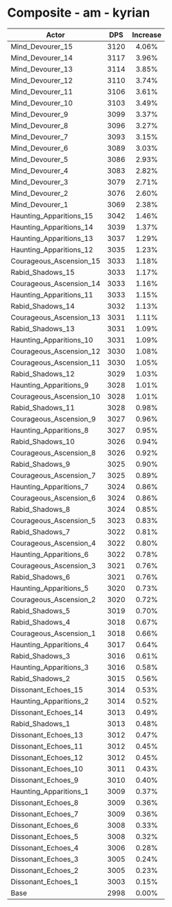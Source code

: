 # Composite - am - kyrian
| Actor | DPS | Increase |
|---|:---:|:---:|
|Mind_Devourer_15|3120|4.06%|
|Mind_Devourer_14|3117|3.96%|
|Mind_Devourer_13|3114|3.85%|
|Mind_Devourer_12|3110|3.74%|
|Mind_Devourer_11|3106|3.61%|
|Mind_Devourer_10|3103|3.49%|
|Mind_Devourer_9|3099|3.37%|
|Mind_Devourer_8|3096|3.27%|
|Mind_Devourer_7|3093|3.15%|
|Mind_Devourer_6|3089|3.03%|
|Mind_Devourer_5|3086|2.93%|
|Mind_Devourer_4|3083|2.82%|
|Mind_Devourer_3|3079|2.71%|
|Mind_Devourer_2|3076|2.60%|
|Mind_Devourer_1|3069|2.38%|
|Haunting_Apparitions_15|3042|1.46%|
|Haunting_Apparitions_14|3039|1.37%|
|Haunting_Apparitions_13|3037|1.29%|
|Haunting_Apparitions_12|3035|1.23%|
|Courageous_Ascension_15|3033|1.18%|
|Rabid_Shadows_15|3033|1.17%|
|Courageous_Ascension_14|3033|1.16%|
|Haunting_Apparitions_11|3033|1.15%|
|Rabid_Shadows_14|3032|1.13%|
|Courageous_Ascension_13|3031|1.11%|
|Rabid_Shadows_13|3031|1.09%|
|Haunting_Apparitions_10|3031|1.09%|
|Courageous_Ascension_12|3030|1.08%|
|Courageous_Ascension_11|3030|1.05%|
|Rabid_Shadows_12|3029|1.03%|
|Haunting_Apparitions_9|3028|1.01%|
|Courageous_Ascension_10|3028|1.01%|
|Rabid_Shadows_11|3028|0.98%|
|Courageous_Ascension_9|3027|0.96%|
|Haunting_Apparitions_8|3027|0.95%|
|Rabid_Shadows_10|3026|0.94%|
|Courageous_Ascension_8|3026|0.92%|
|Rabid_Shadows_9|3025|0.90%|
|Courageous_Ascension_7|3025|0.89%|
|Haunting_Apparitions_7|3024|0.86%|
|Courageous_Ascension_6|3024|0.86%|
|Rabid_Shadows_8|3024|0.85%|
|Courageous_Ascension_5|3023|0.83%|
|Rabid_Shadows_7|3022|0.81%|
|Courageous_Ascension_4|3022|0.80%|
|Haunting_Apparitions_6|3022|0.78%|
|Courageous_Ascension_3|3021|0.76%|
|Rabid_Shadows_6|3021|0.76%|
|Haunting_Apparitions_5|3020|0.73%|
|Courageous_Ascension_2|3020|0.72%|
|Rabid_Shadows_5|3019|0.70%|
|Rabid_Shadows_4|3018|0.67%|
|Courageous_Ascension_1|3018|0.66%|
|Haunting_Apparitions_4|3017|0.64%|
|Rabid_Shadows_3|3016|0.61%|
|Haunting_Apparitions_3|3016|0.58%|
|Rabid_Shadows_2|3015|0.56%|
|Dissonant_Echoes_15|3014|0.53%|
|Haunting_Apparitions_2|3014|0.52%|
|Dissonant_Echoes_14|3013|0.49%|
|Rabid_Shadows_1|3013|0.48%|
|Dissonant_Echoes_13|3012|0.47%|
|Dissonant_Echoes_11|3012|0.45%|
|Dissonant_Echoes_12|3012|0.45%|
|Dissonant_Echoes_10|3011|0.43%|
|Dissonant_Echoes_9|3010|0.40%|
|Haunting_Apparitions_1|3009|0.37%|
|Dissonant_Echoes_8|3009|0.36%|
|Dissonant_Echoes_7|3009|0.36%|
|Dissonant_Echoes_6|3008|0.33%|
|Dissonant_Echoes_5|3008|0.32%|
|Dissonant_Echoes_4|3006|0.28%|
|Dissonant_Echoes_3|3005|0.24%|
|Dissonant_Echoes_2|3005|0.23%|
|Dissonant_Echoes_1|3003|0.15%|
|Base|2998|0.00%|
